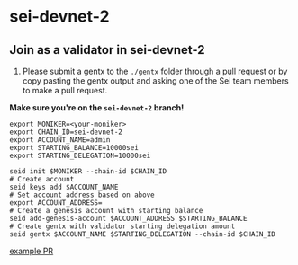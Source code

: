 # sei-devnet-2


## Join as a validator in sei-devnet-2

1. Please submit a gentx to the `./gentx` folder through a pull request or by copy pasting the gentx output and asking one of the Sei team members to make a pull request.

**Make sure you're on the `sei-devnet-2` branch!**

```
export MONIKER=<your-moniker>
export CHAIN_ID=sei-devnet-2
export ACCOUNT_NAME=admin
export STARTING_BALANCE=10000sei
export STARTING_DELEGATION=10000sei

seid init $MONIKER --chain-id $CHAIN_ID
# Create account
seid keys add $ACCOUNT_NAME
# Set account address based on above
export ACCOUNT_ADDRESS=
# Create a genesis account with starting balance
seid add-genesis-account $ACCOUNT_ADDRESS $STARTING_BALANCE
# Create gentx with validator starting delegation amount
seid gentx $ACCOUNT_NAME $STARTING_DELEGATION --chain-id $CHAIN_ID
```

[example PR](https://github.com/sei-protocol/testnet/pull/1820)
